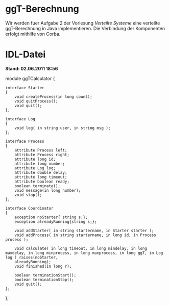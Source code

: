 ggT-Berechnung
==============
Wir werden fuer Aufgabe 2 der Vorlesung _Verteilte Systeme_ eine verteilte ggT-Berechnung in Java implementieren. Die Verbindung der Komponenten erfolgt mithilfe von Corba.

IDL-Datei
=========
**Stand: 02.06.2011 18:56**

module ggTCalculator
{

    interface Starter
    {
        void createProcess(in long count);
        void quitProcess();
        void quit();
    };

    interface Log
    {
        void log( in string user, in string msg );
    };

    interface Process
    {
        attribute Process left;
        attribute Process right;
        attribute long id;
        attribute long number;
        attribute Log log;
        attribute double delay;
        attribute long timeout;
        attribute boolean ready;
        boolean terminate();
        void message(in long number);
        void stop();
    };

    interface Coordinator
    {
        exception noStarter{ string s;};
        exception alreadyRunning{string s;};

        void addStarter( in string startername, in Starter starter );
        void addProcess( in string startername, in long id, in Process process );

        void calculate( in long timeout, in long mindelay, in long maxdelay, in long minprocess, in long maxprocess, in long ggT, in Log log ) raises(noStarter,
        alreadyRunning);
        void finished(in long r);

        boolean terminationStart();
        boolean terminationStop();
        void quit();
    };
};